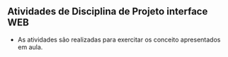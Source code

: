 ##  Atividades de Disciplina de Projeto interface WEB

 -    As atividades são realizadas para exercitar os conceito apresentados em aula.
